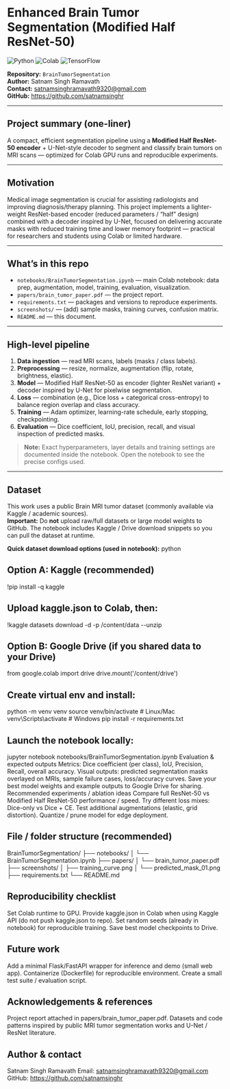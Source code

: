 # Enhanced Brain Tumor Segmentation (Modified Half ResNet-50)

![Python](https://img.shields.io/badge/Python-3.8%2B-blue)
![Colab](https://img.shields.io/badge/Google%20Colab-ready-orange)
![TensorFlow](https://img.shields.io/badge/TensorFlow-2.x-orange)

**Repository:** `BrainTumorSegmentation`  
**Author:** Satnam Singh Ramavath  
**Contact:** satnamsinghramavath9320@gmail.com  
**GitHub:** https://github.com/satnamsinghr

---

## Project summary (one-liner)
A compact, efficient segmentation pipeline using a **Modified Half ResNet-50 encoder** + U-Net-style decoder to segment and classify brain tumors on MRI scans — optimized for Colab GPU runs and reproducible experiments.

---

## Motivation
Medical image segmentation is crucial for assisting radiologists and improving diagnosis/therapy planning. This project implements a lighter-weight ResNet-based encoder (reduced parameters / “half” design) combined with a decoder inspired by U-Net, focused on delivering accurate masks with reduced training time and lower memory footprint — practical for researchers and students using Colab or limited hardware.

---

## What’s in this repo
- `notebooks/BrainTumorSegmentation.ipynb` — main Colab notebook: data prep, augmentation, model, training, evaluation, visualization.  
- `papers/brain_tumor_paper.pdf` — the project report.  
- `requirements.txt` — packages and versions to reproduce experiments.  
- `screenshots/` — (add) sample masks, training curves, confusion matrix.  
- `README.md` — this document.

---

## High-level pipeline
1. **Data ingestion** — read MRI scans, labels (masks / class labels).  
2. **Preprocessing** — resize, normalize, augmentation (flip, rotate, brightness, elastic).  
3. **Model** — Modified Half ResNet-50 as encoder (lighter ResNet variant) + decoder inspired by U-Net for pixelwise segmentation.  
4. **Loss** — combination (e.g., Dice loss + categorical cross-entropy) to balance region overlap and class accuracy.  
5. **Training** — Adam optimizer, learning-rate schedule, early stopping, checkpointing.  
6. **Evaluation** — Dice coefficient, IoU, precision, recall, and visual inspection of predicted masks.

> **Note:** Exact hyperparameters, layer details and training settings are documented inside the notebook. Open the notebook to see the precise configs used.

---

## Dataset
This work uses a public Brain MRI tumor dataset (commonly available via Kaggle / academic sources).  
**Important:** Do **not** upload raw/full datasets or large model weights to GitHub. The notebook includes Kaggle / Drive download snippets so you can pull the dataset at runtime.

**Quick dataset download options (used in notebook):**
python
## Option A: Kaggle (recommended)
!pip install -q kaggle
## Upload kaggle.json to Colab, then:
!kaggle datasets download -d <dataset-id> -p /content/data --unzip

## Option B: Google Drive (if you shared data to your Drive)
from google.colab import drive
drive.mount('/content/drive')
 
## Create virtual env and install:

python -m venv venv
source venv/bin/activate      # Linux/Mac
venv\Scripts\activate         # Windows
pip install -r requirements.txt

## Launch the notebook locally:

jupyter notebook notebooks/BrainTumorSegmentation.ipynb
Evaluation & expected outputs
Metrics: Dice coefficient (per class), IoU, Precision, Recall, overall accuracy.
Visual outputs: predicted segmentation masks overlayed on MRIs, sample failure cases, loss/accuracy curves.
Save your best model weights and example outputs to Google Drive for sharing.
Recommended experiments / ablation ideas
Compare full ResNet-50 vs Modified Half ResNet-50 performance / speed.
Try different loss mixes: Dice-only vs Dice + CE.
Test additional augmentations (elastic, grid distortion).
Quantize / prune model for edge deployment.

## File / folder structure (recommended)
BrainTumorSegmentation/
├── notebooks/
│   └── BrainTumorSegmentation.ipynb
├── papers/
│   └── brain_tumor_paper.pdf
├── screenshots/
│   ├── training_curve.png
│   └── predicted_mask_01.png
├── requirements.txt
└── README.md

## Reproducibility checklist

 Set Colab runtime to GPU.
 Provide kaggle.json in Colab when using Kaggle API (do not push kaggle.json to repo).
 Set random seeds (already in notebook) for reproducible training.
 Save best model checkpoints to Drive.

## Future work

Add a minimal Flask/FastAPI wrapper for inference and demo (small web app).
Containerize (Dockerfile) for reproducible environment.
Create a small test suite / evaluation script.

## Acknowledgements & references

Project report attached in papers/brain_tumor_paper.pdf.
Datasets and code patterns inspired by public MRI tumor segmentation works and U-Net / ResNet literature.

## Author & contact

Satnam Singh Ramavath
Email: satnamsinghramavath9320@gmail.com
GitHub: https://github.com/satnamsinghr
